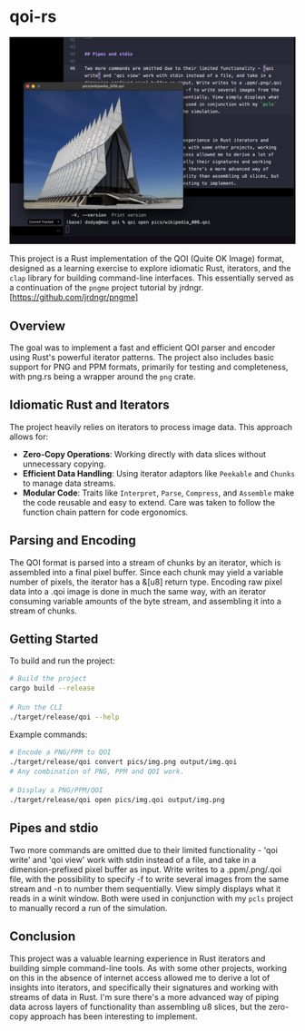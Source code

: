 # qoi-rs

![demo image](demo.png)

This project is a Rust implementation of the QOI (Quite OK Image) format, designed as a learning exercise to explore idiomatic Rust, iterators, and the `clap` library for building command-line interfaces. This essentially served as a continuation of the `pngme` project tutorial by jrdngr. [https://github.com/jrdngr/pngme]

## Overview

The goal was to implement a fast and efficient QOI parser and encoder using Rust's powerful iterator patterns. The project also includes basic support for PNG and PPM formats, primarily for testing and completeness, with png.rs being a wrapper around the `png` crate.

## Idiomatic Rust and Iterators

The project heavily relies on iterators to process image data. This approach allows for:

- **Zero-Copy Operations**: Working directly with data slices without unnecessary copying.
- **Efficient Data Handling**: Using iterator adaptors like `Peekable` and `Chunks` to manage data streams.
- **Modular Code**: Traits like `Interpret`, `Parse`, `Compress`, and `Assemble` make the code reusable and easy to extend. Care was taken to follow the function chain pattern for code ergonomics.

## Parsing and Encoding

The QOI format is parsed into a stream of chunks by an iterator, which is assembled into a final pixel buffer. Since each chunk may yield a variable number of pixels, the iterator has a &[u8] return type. Encoding raw pixel data into a .qoi image is done in much the same way, with an iterator consuming variable amounts of the byte stream, and assembling it into a stream of chunks.

## Getting Started

To build and run the project:

```bash
# Build the project
cargo build --release

# Run the CLI
./target/release/qoi --help
```

Example commands:

```bash
# Encode a PNG/PPM to QOI
./target/release/qoi convert pics/img.png output/img.qoi
# Any combination of PNG, PPM and QOI work.

# Display a PNG/PPM/QOI
./target/release/qoi open pics/img.qoi output/img.png
```

## Pipes and stdio

Two more commands are omitted due to their limited functionality - 'qoi write' and 'qoi view' work with stdin instead of a file, and take in a dimension-prefixed pixel buffer as input. Write writes to a .ppm/.png/.qoi file, with the possibility to specify -f to write several images from the same stream and -n to number them sequentially. View simply displays what it reads in a winit window. Both were used in conjunction with my `pcls` project to manually record a run of the simulation.

## Conclusion

This project was a valuable learning experience in Rust iterators and building simple command-line tools. As with some other projects, working on this in the absence of internet access allowed me to derive a lot of insights into iterators, and specifically their signatures and working with streams of data in Rust. I'm sure there's a more advanced way of piping data across layers of functionality than assembling u8 slices, but the zero-copy approach has been interesting to implement.
